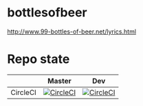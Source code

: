 # bottlesofbeer

http://www.99-bottles-of-beer.net/lyrics.html

# Repo state

| |Master | Dev |
|-|:-----:|:---:|
|CircleCI|[![CircleCI](https://circleci.com/gh/foutoucour/bottlesofbeer/tree/master.svg?style=shield)](https://circleci.com/gh/foutoucour/bottlesofbeer/tree/master)|[![CircleCI](https://circleci.com/gh/foutoucour/bottlesofbeer/tree/dev.svg?style=shield)](https://circleci.com/gh/foutoucour/bottlesofbeer/tree/dev)|

